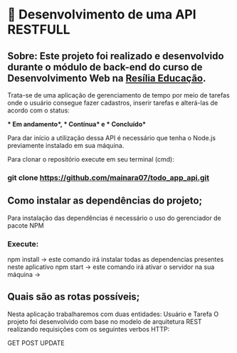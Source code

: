
# :rocket: Desenvolvimento de uma API RESTFULL
## <strong> Sobre: </strong> Este projeto foi realizado e desenvolvido durante o módulo de back-end do curso de Desenvolvimento Web na [Resília Educação](https://www.resilia.work). 

Trata-se de uma aplicação de gerenciamento de tempo por meio de tarefas onde o usuário consegue fazer cadastros, inserir tarefas e alterá-las de acordo com o status:

<strong>
* Em andamento*,
* Contínua* e 
* Concluído*
</strong>

Para dar início a utilização dessa API é necessário que tenha o Node.js previamente instalado em sua máquina. 

Para clonar o repositório execute em seu terminal (cmd):
### git clone https://github.com/mainara07/todo_app_api.git

## Como instalar as dependências do projeto;
Para instalação das dependências é necessário o uso do gerenciador de pacote NPM

### Execute: 

npm install -> este comando irá instalar todas as dependencias presentes neste aplicativo
npm start -> este comando irá ativar o servidor na sua máquina
-> 

## Quais são as rotas possíveis;

Nesta aplicação trabalharemos com duas entidades: Usuário e Tarefa
O projeto foi desenvolvido com base no modelo de arquitetura REST realizando requisições com os seguintes verbos HTTP: 

GET
POST
UPDATE

